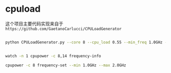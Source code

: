 # cpuload

这个项目主要代码实现来自于`https://github.com/GaetanoCarlucci/CPULoadGenerator`

```bash

python CPULoadGenerator.py --core 8 --cpu_load 0.55 --min_freq 1.0GHz --max_freq 2.0GHz  --core 14 --cpu_load 0.12 --min_freq 2.4GHz --max_freq 2.5GHz  --duration 120


watch -n 1 cpupower -c 8,14 frequency-info

cpupower -c 8 frequency-set --min 1.0GHz --max 2.0GHz
```